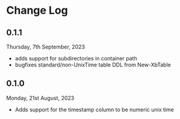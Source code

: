 # Change Log

## 0.1.1

Thursday, 7th September, 2023

- adds support for subdirectories in container path
- bugfixes standard/non-UnixTime table DDL from New-XbTable

## 0.1.0

Monday, 21st August, 2023

- Adds support for the timestamp column to be numeric unix time
